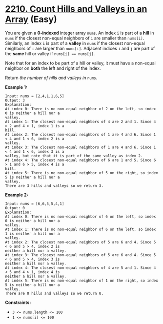 # [2210. Count Hills and Valleys in an Array][link] (Easy)

[link]: https://leetcode.com/problems/count-hills-and-valleys-in-an-array/

You are given a **0-indexed** integer array `nums`. An index `i` is part of a **hill** in `nums` if
the closest non-equal neighbors of `i` are smaller than `nums[i]`. Similarly, an index `i` is part of
a **valley** in `nums` if the closest non-equal neighbors of `i` are larger than `nums[i]`. Adjacent
indices `i` and `j` are part of the **same** hill or valley if `nums[i] == nums[j]`.

Note that for an index to be part of a hill or valley, it must have a non-equal neighbor on **both**
the left and right of the index.

Return _the number of hills and valleys in_ `nums`.

**Example 1:**

```
Input: nums = [2,4,1,1,6,5]
Output: 3
Explanation:
At index 0: There is no non-equal neighbor of 2 on the left, so index 0 is neither a hill nor a
valley.
At index 1: The closest non-equal neighbors of 4 are 2 and 1. Since 4 > 2 and 4 > 1, index 1 is a
hill.
At index 2: The closest non-equal neighbors of 1 are 4 and 6. Since 1 < 4 and 1 < 6, index 2 is a
valley.
At index 3: The closest non-equal neighbors of 1 are 4 and 6. Since 1 < 4 and 1 < 6, index 3 is a
valley, but note that it is part of the same valley as index 2.
At index 4: The closest non-equal neighbors of 6 are 1 and 5. Since 6 > 1 and 6 > 5, index 4 is a
hill.
At index 5: There is no non-equal neighbor of 5 on the right, so index 5 is neither a hill nor a
valley.
There are 3 hills and valleys so we return 3.
```

**Example 2:**

```
Input: nums = [6,6,5,5,4,1]
Output: 0
Explanation:
At index 0: There is no non-equal neighbor of 6 on the left, so index 0 is neither a hill nor a
valley.
At index 1: There is no non-equal neighbor of 6 on the left, so index 1 is neither a hill nor a
valley.
At index 2: The closest non-equal neighbors of 5 are 6 and 4. Since 5 < 6 and 5 > 4, index 2 is
neither a hill nor a valley.
At index 3: The closest non-equal neighbors of 5 are 6 and 4. Since 5 < 6 and 5 > 4, index 3 is
neither a hill nor a valley.
At index 4: The closest non-equal neighbors of 4 are 5 and 1. Since 4 < 5 and 4 > 1, index 4 is
neither a hill nor a valley.
At index 5: There is no non-equal neighbor of 1 on the right, so index 5 is neither a hill nor a
valley.
There are 0 hills and valleys so we return 0.
```

**Constraints:**

- `3 <= nums.length <= 100`
- `1 <= nums[i] <= 100`
